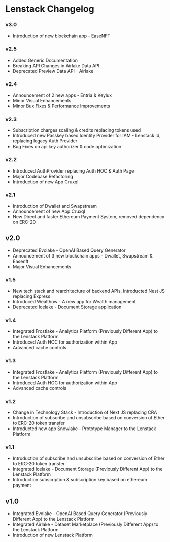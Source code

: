 # Lenstack Changelog

### v3.0
* Introduction of new blockchain app - EaseNFT

### v2.5
* Added Generic Documentation
* Breaking API Changes in Airlake Data API
* Deprecated Preview Data API - Airlake

### v2.4
* Announcement of 2 new apps - Entria & Keylux
* Minor Visual Enhancements
* Minor Bux Fixes & Performance Improvements

### v2.3
* Subscription charges scaling & credits replacing tokens used
* Introduced new Passkey based Identity Provider for IAM - Lenstack Id, replacing legacy Auth Provider
* Bug Fixes on api key authorizer & code optimization

### v2.2
* Introduced AuthProvider replacing Auth HOC & Auth Page
* Major Codebase Refactoring
* Introduction of new App Cruxql

### v2.1
* Introduction of Dwallet and Swapstream
* Announcement of new App Cruxql
* New Direct and faster Ethereum Payment System, removed dependency on ERC-20

## v2.0
* Deprecated Evolake - OpenAI Based Query Generator
* Announcement of 3 new blockchain apps - Dwallet, Swapstream & Easenft
* Major Visual Enhancements

### v1.5
* New tech stack and rearchitecture of backend APIs, Introducted Nest JS replacing Express
* Introduced Wealthow - A new app for Wealth management
* Deprecated Icelake - Document Storage application

### v1.4
* Integrated Frostlake - Analytics Platform (Previously Different App) to the Lenstack Platform
* Introduced Auth HOC for authorization within App
* Advanced cache controls

### v1.3
* Integrated Frostlake - Analytics Platform (Previously Different App) to the Lenstack Platform
* Introduced Auth HOC for authorization within App
* Advanced cache controls

### v1.2
* Change in Technology Stack - Introduction of Next JS replacing CRA
* Introduction of subscribe and unsubscribe based on conversion of Ether to ERC-20 token transfer
* Introducted new app Snowlake - Prototype Manager to the Lenstack Platform

### v1.1
* Introduction of subscribe and unsubscribe based on conversion of Ether to ERC-20 token transfer
* Integrated Icelake - Document Storage (Previously Different App) to the Lenstack Platform
* Introduction subscription & subscription key based on ethereum payment

## v1.0
* Integrated Evolake - OpenAI Based Query Generator (Previously Different App) to the Lenstack Platform
* Integrated Airlake - Dataset Marketplace (Previously Different App) to the Lenstack Platform
* Introduction of new Lenstack Platform